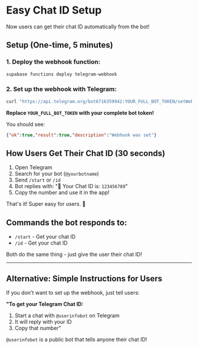 # Easy Chat ID Setup

Now users can get their chat ID automatically from the bot!

## Setup (One-time, 5 minutes)

### 1. Deploy the webhook function:
```bash
supabase functions deploy telegram-webhook
```

### 2. Set up the webhook with Telegram:
```bash
curl "https://api.telegram.org/bot6716359942:YOUR_FULL_BOT_TOKEN/setWebhook?url=https://gunwklwxcvayboxjmraz.supabase.co/functions/v1/telegram-webhook"
```

**Replace `YOUR_FULL_BOT_TOKEN` with your complete bot token!**

You should see:
```json
{"ok":true,"result":true,"description":"Webhook was set"}
```

## How Users Get Their Chat ID (30 seconds)

1. Open Telegram
2. Search for your bot (`@yourbotname`)
3. Send `/start` or `/id`
4. Bot replies with: "🤖 Your Chat ID is: `123456789`"
5. Copy the number and use it in the app!

That's it! Super easy for users. 🎉

## Commands the bot responds to:
- `/start` - Get your chat ID
- `/id` - Get your chat ID

Both do the same thing - just give the user their chat ID!

---

## Alternative: Simple Instructions for Users

If you don't want to set up the webhook, just tell users:

**"To get your Telegram Chat ID:**
1. Start a chat with `@userinfobot` on Telegram
2. It will reply with your ID
3. Copy that number"

`@userinfobot` is a public bot that tells anyone their chat ID!
